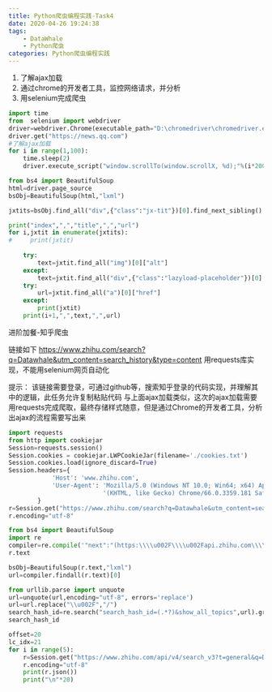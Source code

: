 ```yaml
---
title: Python爬虫编程实践-Task4
date: 2020-04-26 19:24:38
tags:
    - DataWhale
    - Python爬虫
categories: Python爬虫编程实践
---
```


1. 了解ajax加载
2. 通过chrome的开发者工具，监控网络请求，并分析
3. 用selenium完成爬虫


```python
import time
from  selenium import webdriver
driver=webdriver.Chrome(executable_path="D:\chromedriver\chromedriver.exe")
driver.get("https://news.qq.com")
#了解ajax加载
for i in range(1,100):
    time.sleep(2)
    driver.execute_script("window.scrollTo(window.scrollX, %d);"%(i*200))
```


```python
from bs4 import BeautifulSoup
html=driver.page_source
bsObj=BeautifulSoup(html,"lxml")
```


```python
jxtits=bsObj.find_all("div",{"class":"jx-tit"})[0].find_next_sibling().find_all("li")
```


```python
print("index",",","title",",","url")
for i,jxtit in enumerate(jxtits):
#     print(jxtit)
    
    try:
        text=jxtit.find_all("img")[0]["alt"]
    except:
        text=jxtit.find_all("div",{"class":"lazyload-placeholder"})[0].text
    try:
        url=jxtit.find_all("a")[0]["href"]
    except:
        print(jxtit)
    print(i+1,",",text,",",url) 
```

进阶加餐-知乎爬虫

链接如下
https://www.zhihu.com/search?q=Datawhale&utm_content=search_history&type=content
用requests库实现，不能用selenium网页自动化

提示：
该链接需要登录，可通过github等，搜索知乎登录的代码实现，并理解其中的逻辑，此任务允许复制粘贴代码
与上面ajax加载类似，这次的ajax加载需要用requests完成爬取，最终存储样式随意，但是通过Chrome的开发者工具，分析出ajax的流程需要写出来


```python
import requests
from http import cookiejar
Session=requests.session()
Session.cookies = cookiejar.LWPCookieJar(filename='./cookies.txt')
Session.cookies.load(ignore_discard=True)
Session.headers={
            'Host': 'www.zhihu.com',
            'User-Agent': 'Mozilla/5.0 (Windows NT 10.0; Win64; x64) AppleWebKit/537.36 '
                          '(KHTML, like Gecko) Chrome/66.0.3359.181 Safari/537.36'
        }
r=Session.get("https://www.zhihu.com/search?q=Datawhale&utm_content=search_history&type=content")
r.encoding="utf-8"
```


```python
from bs4 import BeautifulSoup
import re
compiler=re.compile('"next":"(https:\\\\u002F\\\\u002Fapi.zhihu.com\\\\u002Fsearch_v3.*?)"')
r.text
```


```python
bsObj=BeautifulSoup(r.text,"lxml")
url=compiler.findall(r.text)[0]
```


```python
from urllib.parse import unquote
url=unquote(url,encoding="utf-8", errors='replace')
url=url.replace("\\u002F","/")
search_hash_id=re.search("search_hash_id=(.*?)&show_all_topics",url).group(1)
search_hash_id
```


```python
offset=20
lc_idx=21
for i in range(5):
    r=Session.get("https://www.zhihu.com/api/v4/search_v3?t=general&q=Datawhale&correction=1&offset={offset}&limit=20&lc_idx={lc_idx}&show_all_topics=0&search_hash_id={search_hash_id}&vertical_info=0%2C0%2C1%2C0%2C0%2C0%2C0%2C0%2C0%2C0".format(**{"offset":offset+i*20,"lc_idx":lc_idx+i*20,"search_hash_id":search_hash_id}))
    r.encoding="utf-8"
    print(r.json())
    print("\n"*20)
```
